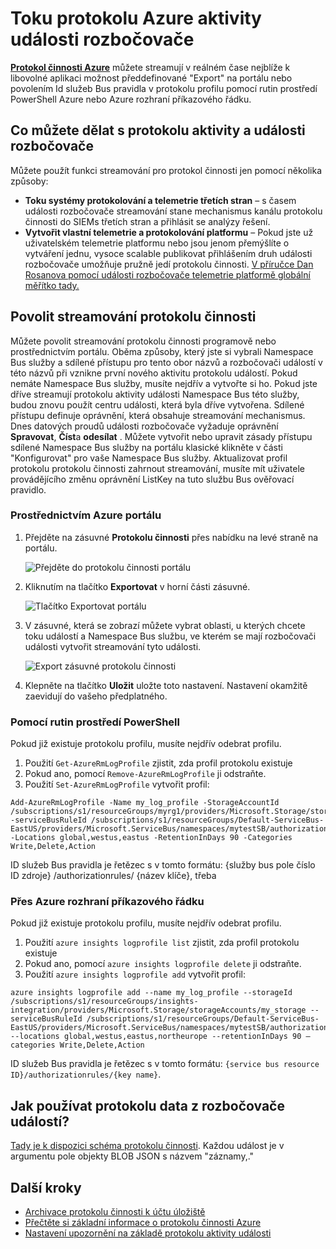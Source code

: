 <properties
    pageTitle="Můžete vysílat datovými proudy protokolu Azure aktivity události rozbočovače | Microsoft Azure"
    description="Zjistěte, jak můžete vysílat datovými proudy protokolu Azure aktivity události rozbočovače."
    authors="johnkemnetz"
    manager="rboucher"
    editor=""
    services="monitoring-and-diagnostics"
    documentationCenter="monitoring-and-diagnostics"/>

<tags
    ms.service="monitoring-and-diagnostics"
    ms.workload="na"
    ms.tgt_pltfrm="na"
    ms.devlang="na"
    ms.topic="article"
    ms.date="10/03/2016"
    ms.author="johnkem"/>

# <a name="stream-the-azure-activity-log-to-event-hubs"></a>Toku protokolu Azure aktivity události rozbočovače
[**Protokol činnosti Azure**](./monitoring-overview-activity-logs.md) můžete streamují v reálném čase nejblíže k libovolné aplikaci možnost předdefinované "Export" na portálu nebo povolením Id služeb Bus pravidla v protokolu profilu pomocí rutin prostředí PowerShell Azure nebo Azure rozhraní příkazového řádku.

## <a name="what-you-can-do-with-the-activity-log-and-event-hubs"></a>Co můžete dělat s protokolu aktivity a události rozbočovače
Můžete použít funkci streamování pro protokol činnosti jen pomocí několika způsoby:

- **Toku systémy protokolování a telemetrie třetích stran** – s časem události rozbočovače streamování stane mechanismus kanálu protokolu činnosti do SIEMs třetích stran a přihlásit se analýzy řešení.
- **Vytvořit vlastní telemetrie a protokolování platformu** – Pokud jste už uživatelském telemetrie platformu nebo jsou jenom přemýšlíte o vytváření jednu, vysoce scalable publikovat přihlášením druh události rozbočovače umožňuje pružně jedí protokolu činnosti. [V příručce Dan Rosanova pomocí události rozbočovače telemetrie platformě globální měřítko tady.](https://azure.microsoft.com/documentation/videos/build-2015-designing-and-sizing-a-global-scale-telemetry-platform-on-azure-event-Hubs/)

## <a name="enable-streaming-of-the-activity-log"></a>Povolit streamování protokolu činnosti
Můžete povolit streamování protokolu činnosti programově nebo prostřednictvím portálu. Oběma způsoby, který jste si vybrali Namespace Bus služby a sdílené přístupu pro tento obor názvů a rozbočovači událostí v této názvů při vznikne první nového aktivitu protokolu událostí. Pokud nemáte Namespace Bus služby, musíte nejdřív a vytvořte si ho. Pokud jste dříve streamují protokolu aktivity události Namespace Bus této služby, budou znovu použít centru události, která byla dříve vytvořena. Sdílené přístupu definuje oprávnění, která obsahuje streamování mechanismus. Dnes datových proudů události rozbočovače vyžaduje oprávnění **Spravovat**, **Číst**a **odesílat** . Můžete vytvořit nebo upravit zásady přístupu sdílené Namespace Bus služby na portálu klasické klikněte v části "Konfigurovat" pro vaše Namespace Bus služby. Aktualizovat profil protokolu protokolu činnosti zahrnout streamování, musíte mít uživatele provádějícího změnu oprávnění ListKey na tuto službu Bus ověřovací pravidlo.

### <a name="via-azure-portal"></a>Prostřednictvím Azure portálu 
1. Přejděte na zásuvné **Protokolu činnosti** přes nabídku na levé straně na portálu.

    ![Přejděte do protokolu činnosti portálu](./media/monitoring-overview-activity-logs/activity-logs-portal-navigate.png)
2. Kliknutím na tlačítko **Exportovat** v horní části zásuvné.

    ![Tlačítko Exportovat portálu](./media/monitoring-overview-activity-logs/activity-logs-portal-export.png)
3. V zásuvné, která se zobrazí můžete vybrat oblasti, u kterých chcete toku událostí a Namespace Bus službu, ve kterém se mají rozbočovači události vytvořit streamování tyto události.

    ![Export zásuvné protokolu činnosti](./media/monitoring-overview-activity-logs/activity-logs-portal-export-blade.png)
4. Klepněte na tlačítko **Uložit** uložte toto nastavení. Nastavení okamžitě zaevidují do vašeho předplatného.


### <a name="via-powershell-cmdlets"></a>Pomocí rutin prostředí PowerShell
Pokud již existuje protokolu profilu, musíte nejdřív odebrat profilu.

1. Použití `Get-AzureRmLogProfile` zjistit, zda profil protokolu existuje
2. Pokud ano, pomocí `Remove-AzureRmLogProfile` ji odstraňte.
3. Použití `Set-AzureRmLogProfile` vytvořit profil:

```
Add-AzureRmLogProfile -Name my_log_profile -StorageAccountId /subscriptions/s1/resourceGroups/myrg1/providers/Microsoft.Storage/storageAccounts/my_storage -serviceBusRuleId /subscriptions/s1/resourceGroups/Default-ServiceBus-EastUS/providers/Microsoft.ServiceBus/namespaces/mytestSB/authorizationrules/RootManageSharedAccessKey -Locations global,westus,eastus -RetentionInDays 90 -Categories Write,Delete,Action
```

ID služeb Bus pravidla je řetězec s v tomto formátu: {služby bus pole číslo ID zdroje} /authorizationrules/ {název klíče}, třeba 

### <a name="via-azure-cli"></a>Přes Azure rozhraní příkazového řádku
Pokud již existuje protokolu profilu, musíte nejdřív odebrat profilu.

1. Použití `azure insights logprofile list` zjistit, zda profil protokolu existuje
2. Pokud ano, pomocí `azure insights logprofile delete` ji odstraňte.
3. Použití `azure insights logprofile add` vytvořit profil:

```
azure insights logprofile add --name my_log_profile --storageId /subscriptions/s1/resourceGroups/insights-integration/providers/Microsoft.Storage/storageAccounts/my_storage --serviceBusRuleId /subscriptions/s1/resourceGroups/Default-ServiceBus-EastUS/providers/Microsoft.ServiceBus/namespaces/mytestSB/authorizationrules/RootManageSharedAccessKey --locations global,westus,eastus,northeurope --retentionInDays 90 –categories Write,Delete,Action
```

ID služeb Bus pravidla je řetězec s v tomto formátu: `{service bus resource ID}/authorizationrules/{key name}`.
 
## <a name="how-do-i-consume-the-log-data-from-event-hubs"></a>Jak používat protokolu data z rozbočovače událostí?
[Tady je k dispozici schéma protokolu činnosti](./monitoring-overview-activity-logs.md). Každou událost je v argumentu pole objekty BLOB JSON s názvem "záznamy,."

## <a name="next-steps"></a>Další kroky
- [Archivace protokolu činnosti k účtu úložiště](./monitoring-archive-activity-log.md)
- [Přečtěte si základní informace o protokolu činnosti Azure](./monitoring-overview-activity-logs.md)
- [Nastavení upozornění na základě protokolu aktivity události](./insights-auditlog-to-webhook-email.md)
